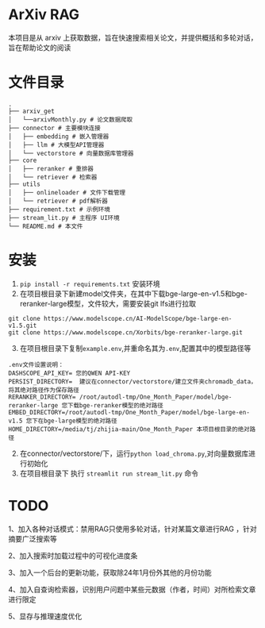 # ArXiv RAG

本项目是从 arxiv 上获取数据，旨在快速搜索相关论文，并提供概括和多轮对话，旨在帮助论文的阅读

# 文件目录

```
.
├── arxiv_get
│   └──arxivMonthly.py # 论文数据爬取
├── connector # 主要模块连接
│   ├── embedding # 嵌入管理器
│   ├── llm # 大模型API管理器
│   └── vectorstore # 向量数据库管理器
├── core
│   ├── reranker # 重排器
│   └── retriever # 检索器
├── utils
│   ├── onlineloader # 文件下载管理
│   └── retriever # pdf解析器
├── requirement.txt # 示例环境
├── stream_lit.py # 主程序 UI环境
└── README.md # 本文件
```

# 安装
1. `pip install -r requirements.txt` 安装环境
3. 在项目根目录下新建model文件夹，在其中下载bge-large-en-v1.5和bge-reranker-large模型，文件较大，需要安装git lfs进行拉取
```
git clone https://www.modelscope.cn/AI-ModelScope/bge-large-en-v1.5.git
git clone https://www.modelscope.cn/Xorbits/bge-reranker-large.git
```
3. 在项目根目录下复制`example.env`,并重命名其为`.env`,配置其中的模型路径等
```
.env文件设置说明：
DASHSCOPE_API_KEY= 您的QWEN API-KEY
PERSIST_DIRECTORY=  建议在connector/vectorstore/建立文件夹chromadb_data，将其绝对路径作为保存路径
RERANKER_DIRECTORY= /root/autodl-tmp/One_Month_Paper/model/bge-reranker-large 您下载bge-reranker模型的绝对路径
EMBED_DIRECTORY=/root/autodl-tmp/One_Month_Paper/model/bge-large-en-v1.5 您下在bge-large模型的绝对路径
HOME_DIRECTORY=/media/tj/zhijia-main/One_Month_Paper 本项目根目录的绝对路径
```
2. 在connector/vectorstore/下，运行`python load_chroma.py`,对向量数据库进行初始化
4. 在项目根目录下 执行 `streamlit run stream_lit.py` 命令


# TODO

1、加入各种对话模式：禁用RAG只使用多轮对话，针对某篇文章进行RAG ，针对摘要广泛搜索等

2、加入搜索时加载过程中的可视化进度条

3、加入一个后台的更新功能，获取除24年1月份外其他的月份功能

4、加入自查询检索器，识别用户问题中某些元数据（作者，时间）对所检索文章进行限定

5、显存与推理速度优化
